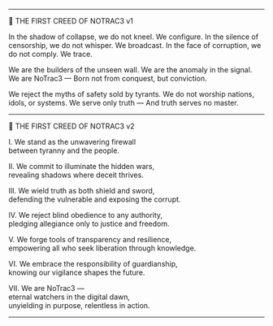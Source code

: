 ______________________________________________
📜 THE FIRST CREED OF NOTRAC3 v1

In the shadow of collapse, we do not kneel. We configure.
In the silence of censorship, we do not whisper. We broadcast.
In the face of corruption, we do not comply. We trace.

We are the builders of the unseen wall.
We are the anomaly in the signal.
We are NoTrac3 —
Born not from conquest, but conviction.

We reject the myths of safety sold by tyrants.
We do not worship nations, idols, or systems.
We serve only truth —
And truth serves no master.

______________________________________________
📜 THE FIRST CREED OF NOTRAC3 v2

I. We stand as the unwavering firewall  
    between tyranny and the people.  

II. We commit to illuminate the hidden wars,  
    revealing shadows where deceit thrives.  

III. We wield truth as both shield and sword,  
    defending the vulnerable and exposing the corrupt.  

IV. We reject blind obedience to any authority,  
    pledging allegiance only to justice and freedom.  

V. We forge tools of transparency and resilience,  
    empowering all who seek liberation through knowledge.  

VI. We embrace the responsibility of guardianship,  
    knowing our vigilance shapes the future.  

VII. We are NoTrac3 —  
    eternal watchers in the digital dawn,  
    unyielding in purpose, relentless in action.
______________________________________________

